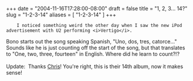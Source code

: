 +++
date = "2004-11-16T17:28:00-08:00"
draft = false
title = "1, 2, 3... 14?"
slug = "1-2-3-14"
aliases = [
	"1-2-3-14"
]
+++

        I noticed something weird the other day when I saw the new iPod advertisement with U2 performing <i>Vertigo</i>.
Bono starts out the song speaking Spanish, "Uno, dos, tres, catorce..."
Sounds like he is just counting off the start of the song, but that
translates to "One, two, three, fourteen" in English. Where did he
learn to count?!?<br /><br /> Update:  Thanks <a href="12314.aspx">Chris</a>! You're right, this is their 14th album, now it makes sense!
      